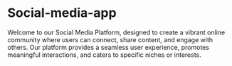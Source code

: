 # Social-media-app
Welcome to our Social Media Platform, designed to create a vibrant online community where users can connect, share content, and engage with others. Our platform provides a seamless user experience, promotes meaningful interactions, and caters to specific niches or interests.
